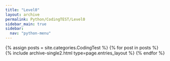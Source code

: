 ```yaml
---
title: "Level0"
layout: archive
permalink: Python/CodingTEST/Level0
sidebar_main: true
sidebar:
  nav: "python-menu"
---
```


{% assign posts = site.categories.CodingTest %}
{% for post in posts %} {% include archive-single2.html type=page.entries_layout %} {% endfor %}
